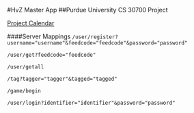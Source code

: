 #HvZ Master App
##Purdue University CS 30700 Project

[Project Calendar](https://www.google.com/calendar/embed?src=9nbo43qa79nmsmpnseo66n64oo%40group.calendar.google.com&ctz=America/New_York)

####Server Mappings
`/user/register?username="username"&feedcode="feedcode"&password="password"`

`/user/get?feedcode="feedcode"`

`/user/getall`

`/tag?tagger="tagger"&tagged="tagged"`

`/game/begin`

`/user/login?identifier="identifier"&password="password"`